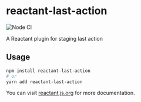 # reactant-last-action

![Node CI](https://github.com/unadlib/reactant/workflows/Node%20CI/badge.svg)

A Reactant plugin for staging last action

## Usage

```sh
npm install reactant-last-action
# or
yarn add reactant-last-action
```

You can visit [reactant.js.org](https://reactant.js.org/) for more documentation.
